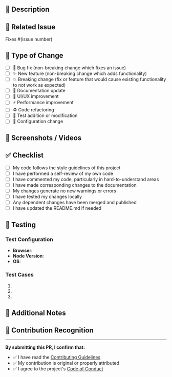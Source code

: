 ## 🎯 Description
<!-- Provide a clear and concise description of your changes -->



## 🔗 Related Issue
<!-- Link to the issue this PR addresses -->
Fixes #(issue number)

## 🚀 Type of Change
<!-- Mark the relevant option with an "x" -->

- [ ] 🐛 Bug fix (non-breaking change which fixes an issue)
- [ ] ✨ New feature (non-breaking change which adds functionality)
- [ ] 💥 Breaking change (fix or feature that would cause existing functionality to not work as expected)
- [ ] 📝 Documentation update
- [ ] 🎨 UI/UX improvement
- [ ] ⚡ Performance improvement
- [ ] ♻️ Code refactoring
- [ ] 🧪 Test addition or modification
- [ ] 🔧 Configuration change

## 📸 Screenshots / Videos
<!-- If applicable, add screenshots or videos to demonstrate the changes -->



## ✅ Checklist
<!-- Mark completed items with an "x" -->

- [ ] My code follows the style guidelines of this project
- [ ] I have performed a self-review of my own code
- [ ] I have commented my code, particularly in hard-to-understand areas
- [ ] I have made corresponding changes to the documentation
- [ ] My changes generate no new warnings or errors
- [ ] I have tested my changes locally
- [ ] Any dependent changes have been merged and published
- [ ] I have updated the README.md if needed

## 🧪 Testing
<!-- Describe the tests you ran to verify your changes -->

### Test Configuration
- **Browser**: 
- **Node Version**: 
- **OS**: 

### Test Cases
<!-- List the test cases you've covered -->
1. 
2. 
3. 

## 📝 Additional Notes
<!-- Add any additional notes, considerations, or context here -->



## 🎉 Contribution Recognition
<!-- Optional: Add any shoutouts or thanks to people who helped -->


---

**By submitting this PR, I confirm that:**
- ✅ I have read the [Contributing Guidelines](../CONTRIBUTING.md)
- ✅ My contribution is original or properly attributed
- ✅ I agree to the project's [Code of Conduct](../CODE_OF_CONDUCT.md)

